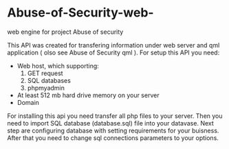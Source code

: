 # Abuse-of-Security-web-
web engine for project Abuse of security

This API was created for transfering information under web server and qml application ( olso see Abuse of Security qml ).
For setup this API you need:
* Web host, which supporting:
  1. GET request
  2. SQL databases
  3. phpmyadmin
* At least 512 mb hard drive memory on your server
* Domain

For installing this api you need transfer all php files to your server.
Then you need to import SQL database (database.sql) file into your datavase.
Next step are configuring database with setting requirements for your buisness.
After that you need to change sql connections parameters to your options.
